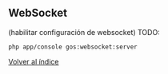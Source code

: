## WebSocket

(habilitar configuración de websocket)
TODO:

```
php app/console gos:websocket:server
```

[Volver al índice](README.md)
